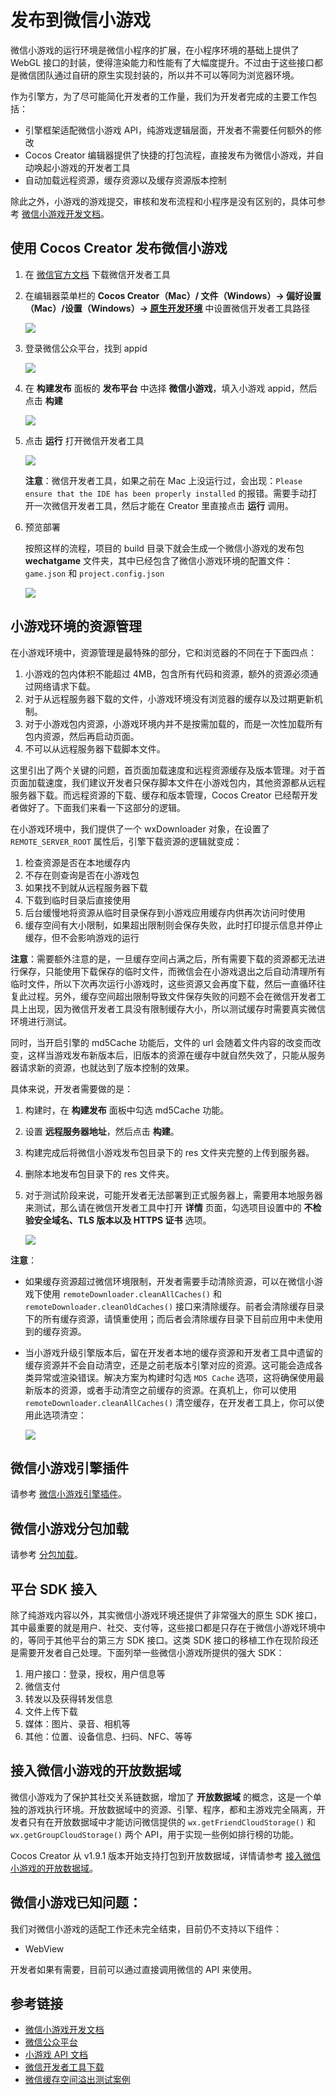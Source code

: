 # 发布到微信小游戏

微信小游戏的运行环境是微信小程序的扩展，在小程序环境的基础上提供了 WebGL 接口的封装，使得渲染能力和性能有了大幅度提升。不过由于这些接口都是微信团队通过自研的原生实现封装的，所以并不可以等同为浏览器环境。

作为引擎方，为了尽可能简化开发者的工作量，我们为开发者完成的主要工作包括：

- 引擎框架适配微信小游戏 API，纯游戏逻辑层面，开发者不需要任何额外的修改
- Cocos Creator 编辑器提供了快捷的打包流程，直接发布为微信小游戏，并自动唤起小游戏的开发者工具
- 自动加载远程资源，缓存资源以及缓存资源版本控制

除此之外，小游戏的游戏提交，审核和发布流程和小程序是没有区别的，具体可参考 [微信小游戏开发文档](https://developers.weixin.qq.com/minigame/dev/guide/)。

## 使用 Cocos Creator 发布微信小游戏

1. 在 [微信官方文档](https://mp.weixin.qq.com/debug/wxagame/dev/devtools/download.html) 下载微信开发者工具

2. 在编辑器菜单栏的 **Cocos Creator（Mac）/ 文件（Windows）-> 偏好设置（Mac）/设置（Windows）-> [原生开发环境](../getting-started/basics/editor-panels/preferences.md#%E5%8E%9F%E7%94%9F%E5%BC%80%E5%8F%91%E7%8E%AF%E5%A2%83)** 中设置微信开发者工具路径

    ![](./publish-wechatgame/preference.JPG)

3. 登录微信公众平台，找到 appid

    ![](./publish-wechatgame/appid.jpeg)

4. 在 **构建发布** 面板的 **发布平台** 中选择 **微信小游戏**，填入小游戏 appid，然后点击 **构建**

    ![](./publish-wechatgame/build.jpeg)

5. 点击 **运行** 打开微信开发者工具

    ![](./publish-wechatgame/tool.jpeg)

    **注意**：微信开发者工具，如果之前在 Mac 上没运行过，会出现：`Please ensure that the IDE has been properly installed` 的报错。需要手动打开一次微信开发者工具，然后才能在 Creator 里直接点击 **运行** 调用。

6. 预览部署

    按照这样的流程，项目的 build 目录下就会生成一个微信小游戏的发布包 **wechatgame** 文件夹，其中已经包含了微信小游戏环境的配置文件：`game.json` 和 `project.config.json`

    ![](./publish-wechatgame/package.jpeg)

## 小游戏环境的资源管理

在小游戏环境中，资源管理是最特殊的部分，它和浏览器的不同在于下面四点：

1. 小游戏的包内体积不能超过 4MB，包含所有代码和资源，额外的资源必须通过网络请求下载。
2. 对于从远程服务器下载的文件，小游戏环境没有浏览器的缓存以及过期更新机制。
3. 对于小游戏包内资源，小游戏环境内并不是按需加载的，而是一次性加载所有包内资源，然后再启动页面。
4. 不可以从远程服务器下载脚本文件。

这里引出了两个关键的问题，首页面加载速度和远程资源缓存及版本管理。对于首页面加载速度，我们建议开发者只保存脚本文件在小游戏包内，其他资源都从远程服务器下载。而远程资源的下载、缓存和版本管理，Cocos Creator 已经帮开发者做好了。下面我们来看一下这部分的逻辑。

在小游戏环境中，我们提供了一个 wxDownloader 对象，在设置了 `REMOTE_SERVER_ROOT` 属性后，引擎下载资源的逻辑就变成：

1. 检查资源是否在本地缓存内
2. 不存在则查询是否在小游戏包
3. 如果找不到就从远程服务器下载
4. 下载到临时目录后直接使用
5. 后台缓慢地将资源从临时目录保存到小游戏应用缓存内供再次访问时使用
6. 缓存空间有大小限制，如果超出限制则会保存失败，此时打印提示信息并停止缓存，但不会影响游戏的运行

**注意**：需要额外注意的是，一旦缓存空间占满之后，所有需要下载的资源都无法进行保存，只能使用下载保存的临时文件，而微信会在小游戏退出之后自动清理所有临时文件，所以下次再次运行小游戏时，这些资源又会再度下载，然后一直循环往复此过程。另外，缓存空间超出限制导致文件保存失败的问题不会在微信开发者工具上出现，因为微信开发者工具没有限制缓存大小，所以测试缓存时需要真实微信环境进行测试。

同时，当开启引擎的 md5Cache 功能后，文件的 url 会随着文件内容的改变而改变，这样当游戏发布新版本后，旧版本的资源在缓存中就自然失效了，只能从服务器请求新的资源，也就达到了版本控制的效果。

具体来说，开发者需要做的是：

1. 构建时，在 **构建发布** 面板中勾选 md5Cache 功能。
2. 设置 **远程服务器地址**，然后点击 **构建**。
3. 构建完成后将微信小游戏发布包目录下的 res 文件夹完整的上传到服务器。
4. 删除本地发布包目录下的 res 文件夹。
5. 对于测试阶段来说，可能开发者无法部署到正式服务器上，需要用本地服务器来测试，那么请在微信开发者工具中打开 **详情** 页面，勾选项目设置中的 **不检验安全域名、TLS 版本以及 HTTPS 证书** 选项。

    ![](./publish-wechatgame/detail.jpeg)

**注意**：

- 如果缓存资源超过微信环境限制，开发者需要手动清除资源，可以在微信小游戏下使用 `remoteDownloader.cleanAllCaches()` 和 `remoteDownloader.cleanOldCaches()` 接口来清除缓存。前者会清除缓存目录下的所有缓存资源，请慎重使用；而后者会清除缓存目录下目前应用中未使用到的缓存资源。

- 当小游戏升级引擎版本后，留在开发者本地的缓存资源和开发者工具中遗留的缓存资源并不会自动清空，还是之前老版本引擎对应的资源。这可能会造成各类异常或渲染错误。解决方案为构建时勾选 `MD5 Cache` 选项，这将确保使用最新版本的资源，或者手动清空之前缓存的资源。在真机上，你可以使用 `remoteDownloader.cleanAllCaches()` 清空缓存，在开发者工具上，你可以使用此选项清空：

    ![](./publish-wechatgame/clear-cache.png)

## 微信小游戏引擎插件

请参考 [微信小游戏引擎插件](./wechat-engine-plugin.md)。

## 微信小游戏分包加载

请参考 [分包加载](../scripting/subpackage.md)。

## 平台 SDK 接入

除了纯游戏内容以外，其实微信小游戏环境还提供了非常强大的原生 SDK 接口，其中最重要的就是用户、社交、支付等，这些接口都是只存在于微信小游戏环境中的，等同于其他平台的第三方 SDK 接口。这类 SDK 接口的移植工作在现阶段还是需要开发者自己处理。下面列举一些微信小游戏所提供的强大 SDK：

1. 用户接口：登录，授权，用户信息等
2. 微信支付
3. 转发以及获得转发信息
4. 文件上传下载
5. 媒体：图片、录音、相机等
6. 其他：位置、设备信息、扫码、NFC、等等

## 接入微信小游戏的开放数据域

微信小游戏为了保护其社交关系链数据，增加了 **开放数据域** 的概念，这是一个单独的游戏执行环境。开放数据域中的资源、引擎、程序，都和主游戏完全隔离，开发者只有在开放数据域中才能访问微信提供的 `wx.getFriendCloudStorage()` 和 `wx.getGroupCloudStorage()` 两个 API，用于实现一些例如排行榜的功能。

Cocos Creator 从 v1.9.1 版本开始支持打包到开放数据域，详情请参考 [接入微信小游戏的开放数据域](../publish/publish-wechatgame-sub-domain.md)。

## 微信小游戏已知问题：

我们对微信小游戏的适配工作还未完全结束，目前仍不支持以下组件：

- WebView

开发者如果有需要，目前可以通过直接调用微信的 API 来使用。

## 参考链接

- [微信小游戏开发文档](https://developers.weixin.qq.com/minigame/dev/guide/)
- [微信公众平台](https://mp.weixin.qq.com/)
- [小游戏 API 文档](https://developers.weixin.qq.com/minigame/dev/api/)
- [微信开发者工具下载](https://mp.weixin.qq.com/debug/wxagame/dev/devtools/download.html)
- [微信缓存空间溢出测试案例](https://github.com/cocos-creator/WeChatMiniGameTest)
